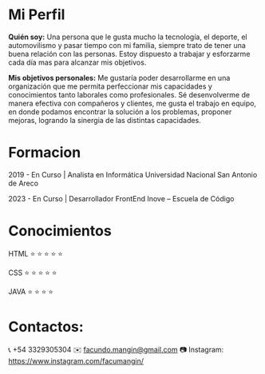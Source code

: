 # Mi Perfil

__Quién soy:__ Una persona que le gusta mucho la tecnología, el deporte, el automovilismo y pasar tiempo con mi familia, siempre trato de tener una buena relación con las personas. Estoy dispuesto a trabajar y esforzarme cada día mas para alcanzar mis objetivos.

__Mis objetivos personales:__ Me gustaría poder desarrollarme en una organización que me permita perfeccionar mis capacidades y conocimientos tanto laborales como profesionales. Sé desenvolverme de manera efectiva con compañeros y clientes, me gusta el trabajo en equipo, en donde podamos encontrar la solución a los problemas, proponer mejoras, logrando la sinergia de las distintas capacidades.

# Formacion
2019 - En Curso | Analista en Informática   Universidad Nacional San Antonio de Areco

2023 - En Curso | Desarrollador FrontEnd    Inove – Escuela de Código 

# Conocimientos
HTML  :star: :star: :star: :star: :star:

CSS   :star: :star: :star: :star: :star:

JAVA  :star: :star: :star: :star:

# Contactos:
:telephone_receiver: +54 3329305304
:envelope: facundo.mangin@gmail.com
:camera: Instagram: https://www.instagram.com/facumangin/
